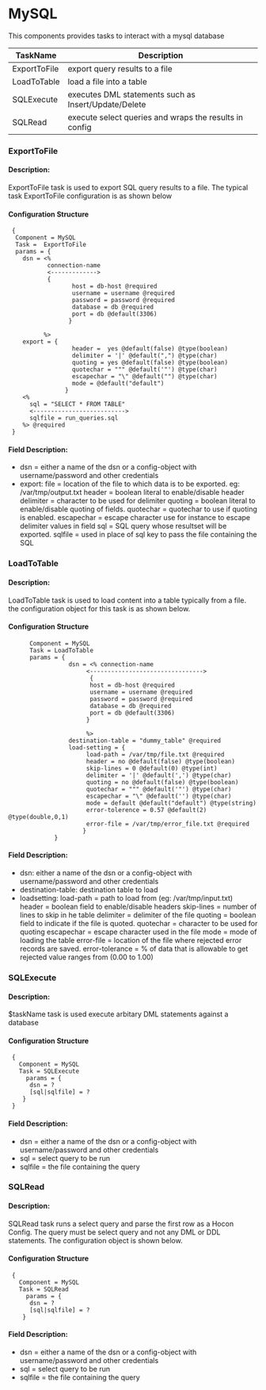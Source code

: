 
 
MySQL
=====

This components provides tasks to interact with a mysql database

| TaskName        | Description                                               |
|-----------------|-----------------------------------------------------------|
| ExportToFile    | export query results to a file                            |
| LoadToTable     | load a file into a table                                  |
| SQLExecute      | executes DML statements such as Insert/Update/Delete      |
| SQLRead         | execute select queries and wraps the results in config    |


     

 
### ExportToFile


#### Description:

 
ExportToFile task is used to export SQL query results to a file.
The typical task ExportToFile configuration is as shown below
     

#### Configuration Structure


      
     {
      Component = MySQL
      Task =  ExportToFile
      params = {
        dsn = <%
               connection-name
               <------------->
               {
                      host = db-host @required
                      username = username @required
                      password = password @required
                      database = db @required
                      port = db @default(3306)
                     }
                      
              %>
        export = {
                      header =  yes @default(false) @type(boolean)
                      delimiter = '|' @default(",") @type(char)
                      quoting = yes @default(false) @type(boolean)
                      quotechar = """ @default('"') @type(char)
                      escapechar = "\" @default("") @type(char)
                      mode = @default("default")
                    }
        <%
          sql = "SELECT * FROM TABLE"
          <-------------------------->
          sqlfile = run_queries.sql
        %> @required
     }
          


#### Field Description:

 * dsn =  either a name of the dsn or a config-object with username/password and other credentials
 * export:
            file =  location of the file to which data is to be exported. eg: /var/tmp/output.txt
         header = boolean literal to enable/disable header
         delimiter = character to be used for delimiter
         quoting = boolean literal to enable/disable quoting of fields.
         quotechar = quotechar to use if quoting is enabled.
         escapechar = escape character use for instance to escape delimiter values in field
         sql = SQL query whose resultset will be exported.
         sqlfile = used in place of sql key to pass the file containing the SQL
      

     




### LoadToTable


#### Description:

 
LoadToTable task is used to load content into a table typically from a file.
the configuration object for this task is as shown below.
    

#### Configuration Structure


      
          Component = MySQL
          Task = LoadToTable
          params = {
     	             dsn = <% connection-name
                          <-------------------------------->
                           {
                           host = db-host @required
                           username = username @required
                           password = password @required
                           database = db @required
                           port = db @default(3306)
                          }
                           
                          %>
     	             destination-table = "dummy_table" @required
     	             load-setting = {
                          load-path = /var/tmp/file.txt @required
                          header = no @default(false) @type(boolean)
                          skip-lines = 0 @default(0) @type(int)
                          delimiter = '|' @default(',') @type(char)
                          quoting = no @default(false) @type(boolean)
                          quotechar = """ @default('"') @type(char)
                          escapechar = "\" @default('') @type(char)
                          mode = default @default("default") @type(string)
                          error-tolerence = 0.57 @default(2) @type(double,0,1)
                          error-file = /var/tmp/error_file.txt @required
                         }
                 }
          


#### Field Description:

 * dsn:  either a name of the dsn or a config-object with username/password and other credentials
 * destination-table: destination table to load
 * loadsetting:
        load-path = path to load from (eg: /var/tmp/input.txt)
        header = boolean field to enable/disable headers
        skip-lines = number of lines to skip in he table
        delimiter = delimiter of the file
        quoting = boolean field to indicate if the file is quoted.
        quotechar = character to be used for quoting
        escapechar = escape character used in the file
        mode = mode of loading the table
        error-file = location of the file where rejected error records are saved.
        error-tolerance = % of data that is allowable to get rejected value ranges from (0.00 to 1.00)
           

     




### SQLExecute


#### Description:

 $taskName task is used execute arbitary DML statements against a database

#### Configuration Structure


      
     {
       Component = MySQL
       Task = SQLExecute
         params = {
          dsn = ?
          [sql|sqlfile] = ?
        }
     }
          


#### Field Description:

 * dsn = either a name of the dsn or a config-object with username/password and other credentials
 * sql = select query to be run
 * sqlfile = the file containing the query

     




### SQLRead


#### Description:

 
SQLRead task runs a select query and parse the first row as a Hocon Config.
The query must be select query and not any DML or DDL statements.
The configuration object is shown below.
    

#### Configuration Structure


      
     {
       Component = MySQL
       Task = SQLRead
         params = {
          dsn = ?
          [sql|sqlfile] = ?
        }
       


#### Field Description:

 * dsn = either a name of the dsn or a config-object with username/password and other credentials
 * sql = select query to be run
 * sqlfile = the file containing the query

     

     